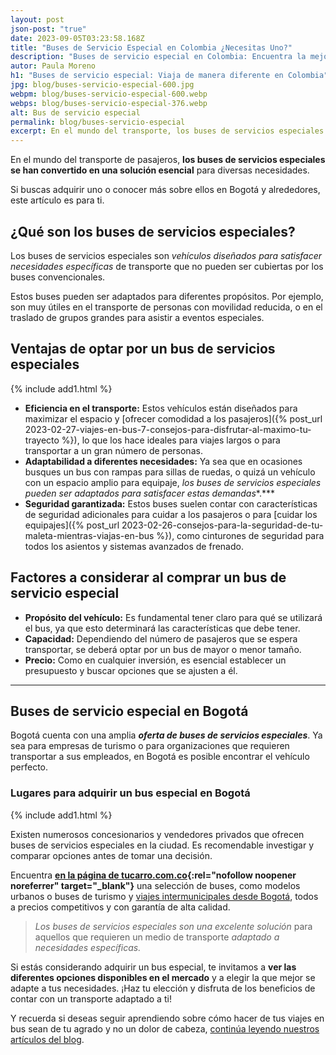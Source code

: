 ```yaml
---
layout: post
json-post: "true"
date: 2023-09-05T03:23:58.168Z
title: "Buses de Servicio Especial en Colombia ¿Necesitas Uno?"
description: "Buses de servicio especial en Colombia: Encuentra la mejor opción ¡Haz clic y conoce las ventajas de estos vehículos únicos!"
autor: Paula Moreno
h1: "Buses de servicio especial: Viaja de manera diferente en Colombia"
jpg: blog/buses-servicio-especial-600.jpg
webpm: blog/buses-servicio-especial-600.webp
webps: blog/buses-servicio-especial-376.webp
alt: Bus de servicio especial
permalink: blog/buses-servicio-especial
excerpt: En el mundo del transporte, los buses de servicios especiales se han convertido en una solución esencial para diversas necesidades. Si buscas adquirir uno o conocer más sobre ellos en Bogotá y alrededores, este artículo es para ti.
---
```

En el mundo del transporte de pasajeros, **los buses de servicios especiales se han convertido en una solución esencial** para diversas necesidades.

Si buscas adquirir uno o conocer más sobre ellos en Bogotá y alrededores, este artículo es para ti.

## ¿Qué son los buses de servicios especiales?

Los buses de servicios especiales son *vehículos diseñados para satisfacer necesidades específicas* de transporte que no pueden ser cubiertas por los buses convencionales.

Estos buses pueden ser adaptados para diferentes propósitos. Por ejemplo, son muy útiles en el transporte de personas con movilidad reducida, o en el traslado de grupos grandes para asistir a eventos especiales.

## Ventajas de optar por un bus de servicios especiales

{% include add1.html %}

* **Eficiencia en el transporte:** Estos vehículos están diseñados para maximizar el espacio y [ofrecer comodidad a los pasajeros]({% post_url 2023-02-27-viajes-en-bus-7-consejos-para-disfrutar-al-maximo-tu-trayecto %}), lo que los hace ideales para viajes largos o para transportar a un gran número de personas.
* **Adaptabilidad a diferentes necesidades:** Ya sea que en ocasiones busques un bus con rampas para sillas de ruedas, o quizá un vehículo con un espacio amplio para equipaje, *los buses de servicios especiales pueden ser adaptados para satisfacer estas demandas**.***
* **Seguridad garantizada:** Estos buses suelen contar con características de seguridad adicionales para cuidar a los pasajeros o para [cuidar los equipajes]({% post_url 2023-02-26-consejos-para-la-seguridad-de-tu-maleta-mientras-viajas-en-bus %}), como cinturones de seguridad para todos los asientos y sistemas avanzados de frenado.

## Factores a considerar al comprar un bus de servicio especial

* **Propósito del vehículo:** Es fundamental tener claro para qué se utilizará el bus, ya que esto determinará las características que debe tener.
* **Capacidad:** Dependiendo del número de pasajeros que se espera transportar, se deberá optar por un bus de mayor o menor tamaño.
* **Precio:** Como en cualquier inversión, es esencial establecer un presupuesto y buscar opciones que se ajusten a él.

- - -

## Buses de servicio especial en Bogotá

Bogotá cuenta con una amplia ***oferta de buses de servicios especiales***. Ya sea para empresas de turismo o para organizaciones que requieren transportar a sus empleados, en Bogotá es posible encontrar el vehículo perfecto.

### Lugares para adquirir un bus especial en Bogotá

{% include add1.html %}

Existen numerosos concesionarios y vendedores privados que ofrecen buses de servicios especiales en la ciudad. Es recomendable investigar y comparar opciones antes de tomar una decisión.

Encuentra **[en la página de tucarro.com.co](https://www.tucarro.com.co/){:rel="nofollow noopener noreferrer" target="_blank"}** una selección de buses, como modelos urbanos o buses de turismo y [viajes intermunicipales desde Bogotá]({{'terminal-de-bogota'|relative_url}}), todos a precios competitivos y con garantía de alta calidad.

> *Los buses de servicios especiales son una excelente solución* para aquellos que requieren un medio de transporte *adaptado a necesidades específicas.*

Si estás considerando adquirir un bus especial, te invitamos a **ver las diferentes opciones disponibles en el mercado** y a elegir la que mejor se adapte a tus necesidades. ¡Haz tu elección y disfruta de los beneficios de contar con un transporte adaptado a ti!

Y recuerda si deseas seguir aprendiendo sobre cómo hacer de tus viajes en bus sean de tu agrado y no un dolor de cabeza, [continúa leyendo nuestros artículos del blog]({{'blog'|relative_url}}).
